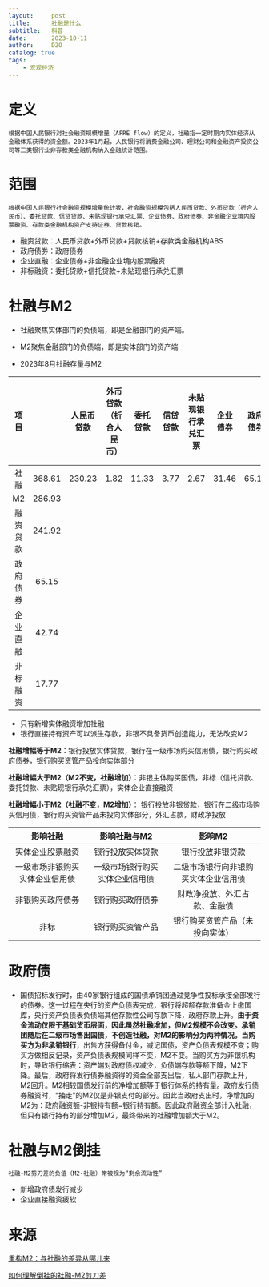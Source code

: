 ```yaml
---
layout:     post
title:      社融是什么
subtitle:   科普
date:       2023-10-11
author:     D2O
catalog: true
tags:
    - 宏观经济
---
```


# 定义

    根据中国人民银行对社会融资规模增量（AFRE flow）的定义，社融指一定时期内实体经济从金融体系获得的资金额。2023年1月起，人民银行将消费金融公司、理财公司和金融资产投资公司等三类银行业非存款类金融机构纳入金融统计范围。

# 范围

    根据中国人民银行社会融资规模增量统计表，社会融资规模包括人民币贷款、外币贷款（折合人民币）、委托贷款、信贷贷款、未贴现银行承兑汇票、企业债券、政府债券、非金融企业境内股票融资、存款类金融机构资产支持证券、贷款核销。

- 融资贷款：人民币贷款+外币贷款+贷款核销+存款类金融机构ABS
- 政府债券：政府债券
- 企业直融：企业债券+非金融企业境内股票融资
- 非标融资：委托贷款+信托贷款+未贴现银行承兑汇票

# 社融与M2
- 社融聚焦实体部门的负债端，即是金融部门的资产端。
- M2聚焦金融部门的负债端，即是实体部门的资产端

- 2023年8月社融存量与M2

|项目||人民币贷款|外币贷款（折合人民币）|委托贷款|信贷贷款|未贴现银行承兑汇票|企业债券|政府债券|非金融企业境内股票融资|存款类金融机构资产支持证券|贷款核销|
|:---:|:---:|:---:|:---:|:---:|:---:|:---:|:---:|:---:|:---:|:---:|:---:|
|社融|368.61|230.23|1.82|11.33|3.77|2.67|31.46|65.15|11.28|1.79|8.08|
|M2|286.93|
|融资贷款|241.92|
|政府债券|65.15|
|企业直融|42.74|
|非标融资|17.77|

- 只有新增实体融资增加社融
- 银行直接持有资产可以派生存款，非银不具备货币创造能力，无法改变M2


**社融增幅等于M2**：银行投放实体贷款，银行在一级市场购买信用债，银行购买政府债券，银行购买资管产品投向实体部分

**社融增幅大于M2（M2不变，社融增加）**：非银主体购买国债，非标（信托贷款、委托贷款、未贴现银行承兑汇票），实体企业直接融资

**社融增幅小于M2（社融不变，M2增加）**： 银行投放非银贷款，银行在二级市场购买信用债，银行购买资管产品未投向实体部分，外汇占款，财政净投放

|影响社融|影响社融与M2|影响M2|
|:---:|:---:|:---:|
|实体企业股票融资|银行投放实体贷款|银行投放非银贷款|
|一级市场非银购买实体企业信用债|一级市场银行购买实体企业信用债|二级市场银行向非银购买实体企业信用债|
|非银购买政府债券|银行购买政府债券|财政净投放、外汇占款、金融债|
|非标|银行购买资管产品|银行购买资管产品（未投向实体）|


# 政府债

- 国债招标发行时，由40家银行组成的国债承销团通过竞争性投标承接全部发行的债券。这一过程在央行的资产负债表完成，银行将超额存款准备金上缴国库，央行资产负债表负债端其他存款性公司存款下降，政府存款上升。**由于资金流动仅限于基础货币层面，因此虽然社融增加，但M2规模不会改变。**承销团随后在二级市场售出国债，不创造社融，对M2的影响分为两种情况。当购买方为**非承销银行**，出售方获得备付金，减记国债，资产负债表规模不变；购买方做相反记录，资产负债表规模同样不变，M2不变。当购买方为非银机构时，导致银行缩表：资产端对政府债权减少，负债端存款等额下降，M2下降。最后，政府将发行债券融资得的资金全部支出后，私人部门存款上升，M2回升。M2相较国债发行前的净增加额等于银行体系的持有量。政府发行债券融资时，“抽走”的M2仅是非银支付的部分。因此当政府支出时，净增加的M2为：政府融资额-非银持有额=银行持有额。因此政府融资全部计入社融，但只有银行持有的部分增加M2，最终带来的社融增加额大于M2。

# 社融与M2倒挂

    社融-M2剪刀差的负值（M2-社融）常被视为“剩余流动性”

- 新增政府债发行减少
- 企业直接融资疲软



# 来源
[重构M2：与社融的差异从哪儿来](https://github.com/D2-O/Artical/blob/main/research%20report/%E5%9B%BD%E4%BF%A12023-03-13.pdf?raw=true)

[如何理解倒挂的社融-M2剪刀差](https://github.com/D2-O/Artical/blob/main/research%20report/%E5%9B%BD%E4%BF%A12023-03-20.pdf?raw=true)